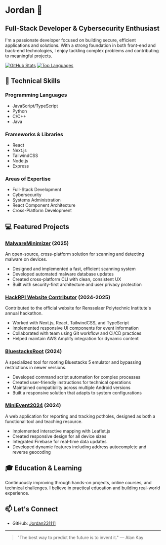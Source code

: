 # Jordan 👋

## Full-Stack Developer & Cybersecurity Enthusiast

I'm a passionate developer focused on building secure, efficient applications and solutions. With a strong foundation in both front-end and back-end technologies, I enjoy tackling complex problems and contributing to meaningful projects.

[![GitHub Stats](https://github-readme-stats.vercel.app/api?username=Jordan231111&show_icons=true&theme=dark)](https://github.com/Jordan231111)
[![Top Languages](https://github-readme-stats.vercel.app/api/top-langs/?username=Jordan231111&layout=compact&theme=dark)](https://github.com/Jordan231111)

## 🚀 Technical Skills

### Programming Languages
- JavaScript/TypeScript
- Python
- C/C++
- Java

### Frameworks & Libraries
- React
- Next.js
- TailwindCSS
- Node.js
- Express

### Areas of Expertise
- Full-Stack Development
- Cybersecurity
- Systems Administration
- React Component Architecture
- Cross-Platform Development

## 💻 Featured Projects

### [MalwareMinimizer](https://github.com/Jordan231111/MalwareMinimizer) (2025)
An open-source, cross-platform solution for scanning and detecting malware on devices.

- Designed and implemented a fast, efficient scanning system
- Developed automated malware database updates
- Created cross-platform CLI with clean, consistent UX
- Built with security-first architecture and user privacy protection

### [HackRPI Website Contributor](https://github.com/hack-rpi/HackRPI-Website-2025) (2024-2025)
Contributed to the official website for Rensselaer Polytechnic Institute's annual hackathon.

- Worked with Next.js, React, TailwindCSS, and TypeScript
- Implemented responsive UI components for event information
- Collaborated with team using Git workflow and CI/CD practices
- Helped maintain AWS Amplify integration for dynamic content

### [BluestacksRoot](https://github.com/Jordan231111/BluestacksRoot) (2024)
A specialized tool for rooting Bluestacks 5 emulator and bypassing restrictions in newer versions.

- Developed command script automation for complex processes
- Created user-friendly instructions for technical operations
- Maintained compatibility across multiple Android versions
- Built a responsive solution that adapts to system configurations

### [MiniEvent2024](https://github.com/Jordan231111/MiniEvent2024) (2024)
A web application for reporting and tracking potholes, designed as both a functional tool and teaching resource.

- Implemented interactive mapping with Leaflet.js
- Created responsive design for all device sizes
- Integrated Firebase for real-time data updates
- Developed dynamic features including address autocomplete and reverse geocoding

## 🎓 Education & Learning
Continuously improving through hands-on projects, online courses, and technical challenges. I believe in practical education and building real-world experience.

## 📫 Let's Connect
- GitHub: [Jordan231111](https://github.com/Jordan231111)

---

> "The best way to predict the future is to invent it." — Alan Kay